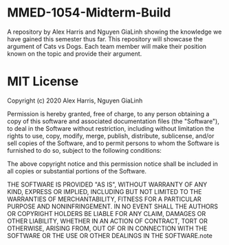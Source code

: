 # MMED-1054-Midterm-Build
A repository by Alex Harris and Nguyen GiaLinh showing the knowledge we have gained this semester thus far.
This repository will showcase the argument of Cats vs Dogs. Each team member will make their position known on the topic and provide their argument.

# MIT License

Copyright (c) 2020 Alex Harris, Nguyen GiaLinh

Permission is hereby granted, free of charge, to any person obtaining a copy of this software and associated documentation files (the "Software"), to deal in the Software without restriction, including without limitation the rights to use, copy, modify, merge, publish, distribute, sublicense, and/or sell copies of the Software, and to permit persons to whom the Software is furnished to do so, subject to the following conditions:

The above copyright notice and this permission notice shall be included in all copies or substantial portions of the Software.

THE SOFTWARE IS PROVIDED "AS IS", WITHOUT WARRANTY OF ANY KIND, EXPRESS OR IMPLIED, INCLUDING BUT NOT LIMITED TO THE WARRANTIES OF MERCHANTABILITY, FITNESS FOR A PARTICULAR PURPOSE AND NONINFRINGEMENT. IN NO EVENT SHALL THE AUTHORS OR COPYRIGHT HOLDERS BE LIABLE FOR ANY CLAIM, DAMAGES OR OTHER LIABILITY, WHETHER IN AN ACTION OF CONTRACT, TORT OR OTHERWISE, ARISING FROM, OUT OF OR IN CONNECTION WITH THE SOFTWARE OR THE USE OR OTHER DEALINGS IN THE SOFTWARE.note